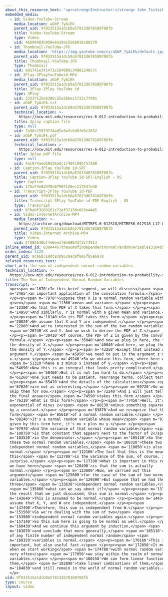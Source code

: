 ```yaml
---
about_this_resource_text: '<p><strong>Instructor:</strong> John Tsitsiklis</p>'
embedded_media:
  - id: Video-YouTube-Stream
    media_location: aGbP_7yAiEk
    parent_uid: 9f033515a1dcb0a57813d678180708fb
    title: Video-YouTube-Stream
    type: Video
    uid: 46699483b950e8a19a1556b918c00170
  - id: Thumbnail-YouTube-JPG
    media_location: 'https://img.youtube.com/vi/aGbP_7yAiEk/default.jpg'
    parent_uid: 9f033515a1dcb0a57813d678180708fb
    title: Thumbnail-YouTube-JPG
    type: Thumbnail
    uid: e91741e341471c164086c34981248c7c
  - id: 3Play-3PlayYouTubeid-MP4
    media_location: aGbP_7yAiEk
    parent_uid: 9f033515a1dcb0a57813d678180708fb
    title: 3Play-3Play YouTube id
    type: 3Play
    uid: 23237135eb386c25a36bec1733c7f401
  - id: aGbP_7yAiEk.srt
    parent_uid: 9f033515a1dcb0a57813d678180708fb
    technical_location: >-
      https://ocw.mit.edu/resources/res-6-012-introduction-to-probability-spring-2018/part-i-the-fundamentals/the-sum-of-independent-normal-random-variables/aGbP_7yAiEk.srt
    title: 3play caption file
    type: null
    uid: 7a98c259797f4ad5a5afc6d9fd3c2652
  - id: aGbP_7yAiEk.pdf
    parent_uid: 9f033515a1dcb0a57813d678180708fb
    technical_location: >-
      https://ocw.mit.edu/resources/res-6-012-introduction-to-probability-spring-2018/part-i-the-fundamentals/the-sum-of-independent-normal-random-variables/aGbP_7yAiEk.pdf
    title: 3play pdf file
    type: null
    uid: 4ac874aed59d36adc17404c89bf57288
  - id: Caption-3Play YouTube id-SRT
    parent_uid: 9f033515a1dcb0a57813d678180708fb
    title: Caption-3Play YouTube id-SRT-English - US
    type: Caption
    uid: 175a74e8d478e6790f126ec11754fe38
  - id: Transcript-3Play YouTube id-PDF
    parent_uid: 9f033515a1dcb0a57813d678180708fb
    title: Transcript-3Play YouTube id-PDF-English - US
    type: Transcript
    uid: b7be0f3260261c71ef37138c093e4445
  - id: Video-InternetArchive-MP4
    media_location: >-
      https://archive.org/download/MITRES.6-012S18/MITRES6_012S18_L12-04_300k.mp4
    parent_uid: 9f033515a1dcb0a57813d678180708fb
    title: Video-Internet Archive-MP4
    type: Video
    uid: 2f882640bf4e6eedf6e68643f3cf4913
inline_embed_id: 83844467thesumofindependentnormalrandomvariables31048567
order_index: 1122
parent_uid: 9ca6b310dc93095c9ac0f0e5f95e6930
related_resources_text: ''
short_url: the-sum-of-independent-normal-random-variables
technical_location: >-
  https://ocw.mit.edu/resources/res-6-012-introduction-to-probability-spring-2018/part-i-the-fundamentals/the-sum-of-independent-normal-random-variables
title: The Sum of Independent Normal Random Variables
transcript: >-
  <p><span m='1670'>In this brief segment, we will discuss</span> <span
  m='3465'>an important application of the convolution formula.</span>
  </p><p><span m='7970'>Suppose that X is a normal random variable with a
  given</span> <span m='11360'>mean and variance.</span> </p><p><span
  m='12300'>So that the PDF of X takes this form.</span> </p><p><span
  m='14950'>And similarly, Y is normal with a given mean and variance.</span>
  </p><p><span m='18140'>So its PDF takes this form.</span> </p><p><span
  m='20020'>We assume that X and Y are independent.</span> </p><p><span
  m='22800'>And we're interested in the sum of the two random variables</span>
  <span m='26740'>X and Y. And we wish to derive the PDF of Z.</span>
  </p><p><span m='30410'>Of course, the PDF of Z is given by the convolution
  formula.</span> </p><p><span m='35040'>And now we plug in here, the form for
  the density of X.</span> </p><p><span m='40040'>And here, we plug the form of
  the density of Y.</span> </p><p><span m='43250'>Except that instead of the
  argument Y,</span> <span m='45950'>we need to put in the argument z minus
  x.</span> </p><p><span m='49240'>So we obtain this form, where here we</span>
  <span m='51320'>have a z minus x instead of y.</span> </p><p><span
  m='54690'>Now this is an integral that looks pretty complicated.</span>
  </p><p><span m='58460'>But it is not too hard to do.</span> </p><p><span
  m='61260'>One just needs to be patient, rearrange terms, collect terms.</span>
  </p><p><span m='65470'>And the details of the calculations</span> <span
  m='67620'>are not as interesting.</span> </p><p><span m='69720'>So we will
  skip them for now.</span> </p><p><span m='72240'>And I will just tell you that
  the final answer</span> <span m='74590'>takes this form.</span> </p><p><span
  m='76310'>What is this form?</span> </p><p><span m='77450'>Well, it's
  exponential of minus z</span> <span m='80130'>minus something squared divided
  by a constant.</span> </p><p><span m='83870'>And we recognize that this is the
  form</span> <span m='85610'>of a normal random variable.</span> </p><p><span
  m='88240'>It's a normal random variable whose mean</span> <span m='91510'>is
  given by this term here, it's mu x plus mu y.</span> </p><p><span
  m='97970'>And the variance of that normal random variable</span> <span
  m='100750'>is that constant that appears next to the factor of 2</span> <span
  m='103520'>in the denominator.</span> </p><p><span m='105130'>So the sum of
  these two normal random variables,</span> <span m='108320'>these two
  independent normal random variables,</span> <span m='110850'>is also
  normal.</span> </p><p><span m='112166'>The fact that this is the mean and
  this</span> <span m='113789'>is the variance of the sum, of course, is not a
  surprise.</span> </p><p><span m='117190'>What is important in this result that
  we have here</span> <span m='120490'>is that the sum is actually
  normal.</span> </p><p><span m='123800'>Now, we carried out this
  argument</span> <span m='125600'>for the case of the sum of two normal random
  variables.</span> </p><p><span m='129590'>But suppose that we had the sum of
  three</span> <span m='133630'>independent normal random variables,</span>
  <span m='135860'>what can we say about it?</span> </p><p><span m='137870'>By
  the result that we just discussed, this sum is normal.</span> </p><p><span
  m='142640'>This is assumed to be normal.</span> </p><p><span m='144340'>We
  assume that X, Y, and W are independent.</span> </p><p><span
  m='147490'>Therefore, this sum is independent from W.</span> </p><p><span
  m='151560'>So we're dealing with the sum of two</span> <span
  m='153980'>independent normal random variables again.</span> </p><p><span
  m='157140'>So this sum here is going to be normal as well.</span> </p><p><span
  m='160430'>And we continue this argument by induction,</span> <span
  m='163070'>and conclude that more generally,</span> <span m='165110'>the sum
  of any finite number of independent normal random</span> <span
  m='168329'>variables is normal.</span> </p><p><span m='170160'>This is a very
  important, but also useful fact.</span> </p><p><span m='172850'>It means that
  when we start working</span> <span m='174780'>with normal random variables,
  very often</span> <span m='177050'>we stay within the realm of normal random
  variables.</span> </p><p><span m='180150'>We can form linear functions of
  them,</span> <span m='182890'>take linear combinations of them,</span> <span
  m='184830'>and still remain in the world of normal random variables.</span>
  </p>
uid: 9f033515a1dcb0a57813d678180708fb
type: course
layout: video
---
```

